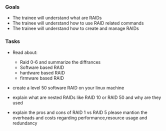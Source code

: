 ### Goals

- The trainee will understand what are RAIDs
- The trainee will understand how to use RAID related commands
- The trainee will understand how to create and manage RAIDs

### Tasks
- Read about:
  - Raid 0-6 and summarize the diffrances 
  - Software based RAID
  - hardware based RAID
  - firmware based RAID 

- create a level 50 software RAID on your linux machine
- explain what are nested RAIDs like RAID 10 or RAID 50 and why are they used
- explain the pros and cons of RAID 1 vs RAID 5 please mantion the overheads and costs regarding performance,resource usage and redundancy

